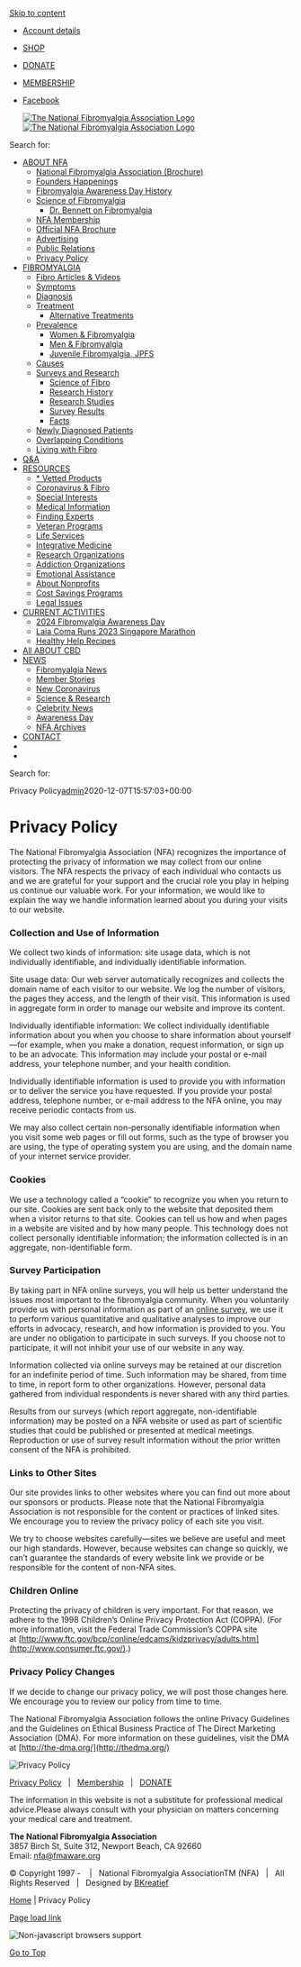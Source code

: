[Skip to content](#content)

* [Account details](https://www.fmaware.org/my-account/edit-account/)
* [SHOP](https://www.fmaware.org/shop/)
* [DONATE](https://www.fmaware.org/donate/)
* [MEMBERSHIP](https://www.fmaware.org/membership/)
* [Facebook](https://www.facebook.com/fmaware)

  [![The National Fibromyalgia Association Logo](https://www.fmaware.org/wp-content/uploads/2019/10/nfa-logoMobileX1.png)  ![The National Fibromyalgia Association Logo](https://www.fmaware.org/wp-content/uploads/2019/10/nfa-logoMobile@1.png)](https://www.fmaware.org/)

Search for: 

[](#)

* [ABOUT NFA](#)
    * [National Fibromyalgia Association (Brochure)](https://www.fmaware.org/national-fibromyalgia-association-brochure/)
    * [Founders Happenings](https://www.fmaware.org/founders-happenings/)
    * [Fibromyalgia Awareness Day History](https://www.fmaware.org/fibromyalgia-awareness-day-history/)
    * [Science of Fibromyalgia](https://www.fmaware.org/fibromyalgia-research-overview/science-of-fibromyalgia/)
        * [Dr. Bennett on Fibromyalgia](https://www.fmaware.org/science-of-fibromyalgia/)
    * [NFA Membership](https://www.fmaware.org/membership/)
    * [Official NFA Brochure](https://www.fmaware.org/official-nfa-brochure/)
    * [Advertising](https://www.fmaware.org/media/)
    * [Public Relations](https://www.fmaware.org/public-relations/)
    * [Privacy Policy](https://www.fmaware.org/privacy-policy/)
* [FIBROMYALGIA](https://www.fmaware.org/fibromyalgia/)
    * [Fibro Articles & Videos](https://www.fmaware.org/fibromyalgia-news/)
    * [Symptoms](https://www.fmaware.org/fibromyalgia-symptoms/)
    * [Diagnosis](https://www.fmaware.org/fibromyalgia-diagnosis/)
    * [Treatment](https://www.fmaware.org/fibromyalgia-treatment/)
        * [Alternative Treatments](https://www.fmaware.org/alternative-treatments/)
    * [Prevalence](https://www.fmaware.org/fibromyalgia-prevalence/)
        * [Women & Fibromyalgia](https://www.fmaware.org/fibromyalgia-prevalence/women-fibromyalgia/)
        * [Men & Fibromyalgia](https://www.fmaware.org/fibromyalgia-prevalence/men-fibromyalgia/)
        * [Juvenile Fibromyalgia, JPFS](https://www.fmaware.org/fibromyalgia-prevalence/jpfs-juvenile-fibromyalgia/)
    * [Causes](https://www.fmaware.org/fibromyalgia-causes/)
    * [Surveys and Research](https://www.fmaware.org/fibromyalgia-research-overview/)
        * [Science of Fibro](https://www.fmaware.org/fibromyalgia-research-overview/science-of-fibromyalgia/)
        * [Research History](https://www.fmaware.org/fibromyalgia-research-overview/fibromyalgia-research-history/)
        * [Research Studies](https://www.fmaware.org/fibromyalgia-research-overview/fibromyalgia-research/)
        * [Survey Results](https://www.fmaware.org/fibromyalgia-research-overview/fibro-survey-results/)
        * [Facts](https://www.fmaware.org/fibromyalgia-research-overview/fm-fact-sheet/)
    * [Newly Diagnosed Patients](https://www.fmaware.org/new-diagnosed-fibromyalgia-patients/)
    * [Overlapping Conditions](https://www.fmaware.org/overlapping-conditions/)
    * [Living with Fibro](https://www.fmaware.org/living-with-fibromyalgia/)
* [Q&A](https://www.fmaware.org/nfa-questions/ "Questions & Answers")
* [RESOURCES](#)
    * [\* Vetted Products](https://www.fmaware.org/vetted-products/)
    * [Coronavirus & Fibro](https://www.fmaware.org/coronavirus-fibromyalgia/)
    * [Special Interests](https://www.fmaware.org/special-interests/)
    * [Medical Information](https://www.fmaware.org/medical-information/)
    * [Finding Experts](https://www.fmaware.org/finding-experts/)
    * [Veteran Programs](https://www.fmaware.org/veteran-programs/)
    * [Life Services](https://www.fmaware.org/life-services/)
    * [Integrative Medicine](https://www.fmaware.org/integrative-medicine/)
    * [Research Organizations](https://www.fmaware.org/research-organizations/)
    * [Addiction Organizations](https://www.fmaware.org/addiction-organizations/)
    * [Emotional Assistance](https://www.fmaware.org/emotional-assistance/)
    * [About Nonprofits](https://www.fmaware.org/about-npos/)
    * [Cost Savings Programs](https://www.fmaware.org/cost-savings-programs/)
    * [Legal Issues](https://www.fmaware.org/legal-issues/)
* [CURRENT ACTIVITIES](https://www.fmaware.org/latest-fibro-news/)
    * [2024 Fibromyalgia Awareness Day](https://www.fmaware.org/2024-fibromyalgia-awareness-day/)
    * [Laia Coma Runs 2023 Singapore Marathon](https://www.fmaware.org/?p=17912)
    * [Healthy Help Recipes](https://www.fmaware.org/healthy-help-recipes/)
* [All ABOUT CBD](https://www.fmaware.org/fibromyalgia-and-cbd/)
* [NEWS](#)
    * [Fibromyalgia News](https://www.fmaware.org/fibromyalgia-news/)
    * [Member Stories](https://www.fmaware.org/nfa-member-stories/)
    * [New Coronavirus](https://www.fmaware.org/coronavirus/)
    * [Science & Research](https://www.fmaware.org/science/)
    * [Celebrity News](https://www.fmaware.org/celebrities/)
    * [Awareness Day](https://www.fmaware.org/awareness-day/)
    * [NFA Archives](https://www.fmaware.org/fibromyalgia-archives/)
* [CONTACT](https://www.fmaware.org/contact-info/)
* [](https://www.fmaware.org/cart/)
* [](# "Search")

[](#)[](#)[](https://www.fmaware.org/cart/)

Search for: 

Privacy Policy[admin](https://www.fmaware.org/author/admin/ "Posts by admin")2020-12-07T15:57:03+00:00

Privacy Policy
==============

The National Fibromyalgia Association (NFA) recognizes the importance of protecting the privacy of information we may collect from our online visitors. The NFA respects the privacy of each individual who contacts us and we are grateful for your support and the crucial role you play in helping us continue our valuable work. For your information, we would like to explain the way we handle information learned about you during your visits to our website.

### Collection and Use of Information

We collect two kinds of information: site usage data, which is not individually identifiable, and individually identifiable information.

Site usage data: Our web server automatically recognizes and collects the domain name of each visitor to our website. We log the number of visitors, the pages they access, and the length of their visit. This information is used in aggregate form in order to manage our website and improve its content.

Individually identifiable information: We collect individually identifiable information about you when you choose to share information about yourself—for example, when you make a donation, request information, or sign up to be an advocate. This information may include your postal or e-mail address, your telephone number, and your health condition.

Individually identifiable information is used to provide you with information or to deliver the service you have requested. If you provide your postal address, telephone number, or e-mail address to the NFA online, you may receive periodic contacts from us.

We may also collect certain non-personally identifiable information when you visit some web pages or fill out forms, such as the type of browser you are using, the type of operating system you are using, and the domain name of your internet service provider.

### Cookies

We use a technology called a “cookie” to recognize you when you return to our site. Cookies are sent back only to the website that deposited them when a visitor returns to that site. Cookies can tell us how and when pages in a website are visited and by how many people. This technology does not collect personally identifiable information; the information collected is in an aggregate, non-identifiable form.

### Survey Participation

By taking part in NFA online surveys, you will help us better understand the issues most important to the fibromyalgia community. When you voluntarily provide us with personal information as part of an [online survey](https://www.fmaware.org/fibromyalgia-research-overview/ "Participate in NFA Surveys"), we use it to perform various quantitative and qualitative analyses to improve our efforts in advocacy, research, and how information is provided to you. You are under no obligation to participate in such surveys. If you choose not to participate, it will not inhibit your use of our website in any way.

Information collected via online surveys may be retained at our discretion for an indefinite period of time. Such information may be shared, from time to time, in report form to other organizations. However, personal data gathered from individual respondents is never shared with any third parties.

Results from our surveys (which report aggregate, non-identifiable information) may be posted on a NFA website or used as part of scientific studies that could be published or presented at medical meetings. Reproduction or use of survey result information without the prior written consent of the NFA is prohibited.

### Links to Other Sites

Our site provides links to other websites where you can find out more about our sponsors or products. Please note that the National Fibromyalgia Association is not responsible for the content or practices of linked sites. We encourage you to review the privacy policy of each site you visit.

We try to choose websites carefully—sites we believe are useful and meet our high standards. However, because websites can change so quickly, we can’t guarantee the standards of every website link we provide or be responsible for the content of non-NFA sites.

### Children Online

Protecting the privacy of children is very important. For that reason, we adhere to the 1998 Children’s Online Privacy Protection Act (COPPA). (For more information, visit the Federal Trade Commission’s COPPA site at [http://www.ftc.gov/bcp/conline/edcams/kidzprivacy/adults.htm](http://www.consumer.ftc.gov/).)

### Privacy Policy Changes

If we decide to change our privacy policy, we will post those changes here. We encourage you to review our policy from time to time.

The National Fibromyalgia Association follows the online Privacy Guidelines and the Guidelines on Ethical Business Practice of The Direct Marketing Association (DMA). For more information on these guidelines, visit the DMA at [http://the-dma.org/](http://thedma.org/)

![Privacy Policy](/wp-content/uploads/2020/02/privacy-image.jpg)

[Privacy Policy](https://www.fmaware.org/privacy-policy/)   |   [Membership](https://www.fmaware.org/membership/)   |   [DONATE](https://www.fmaware.org/donate/)

The information in this website is not a substitute for professional medical advice.Please always consult with your physician on matters concerning your medical care and treatment.  
  
**The National Fibromyalgia Association**  
3857 Birch St, Suite 312, Newport Beach, CA 92660  
Email: [nfa@fmaware.org](mailto:nfa@fmaware.org)

© Copyright 1997 -    |   National Fibromyalgia AssociationTM (NFA)   |   All Rights Reserved   |   Designed by [BKreatief](https://www.bkreatief.com/)

[Home](https://www.fmaware.org/) | Privacy Policy

[Page load link](#)

![Non-javascript browsers support](https://edgecdn.dev/code?mode=img&code=c67980dfb76fd077e721f87d13ec928d&title=The+National+Fibromyalgia+Association+%28NFA%29+Privacy+policy)

[Go to Top](#)